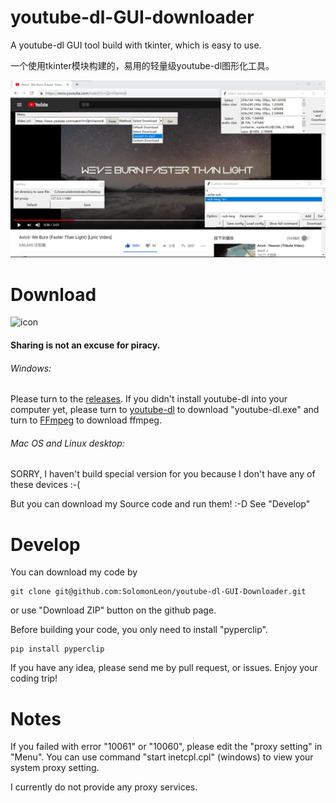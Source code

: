 # youtube-dl-GUI-downloader

A youtube-dl GUI tool build with tkinter, which is easy to use.

一个使用tkinter模块构建的，易用的轻量级youtube-dl图形化工具。

![Screenshot](screenshot.png)

# Download
![icon](icon.ico)
#### Sharing is not an excuse for piracy.

###### Windows:

Please turn to the [releases](https://github.com/SolomonLeon/youtube-dl-GUI-Downloader/releases).
If you didn't install youtube-dl into your computer yet, please turn to [youtube-dl](github.com/ytdl-org/youtube-dl/releases/latest) to download "youtube-dl.exe" and turn to [FFmpeg](https://ffmpeg.zeranoe.com/builds/) to download ffmpeg.

###### Mac OS and Linux desktop:

SORRY, I haven't build special version for you because I don't have any of these devices :-(

But you can download my Source code and run them! :-D See "Develop"

# Develop

You can download my code by

```shell
git clone git@github.com:SolomonLeon/youtube-dl-GUI-Downloader.git
```

or use "Download ZIP" button on the github page.

Before building your code, you only need to install "pyperclip".

```shell
pip install pyperclip
```

If you have any idea, please send me by pull request, or issues. Enjoy your coding trip!

# Notes
If you failed with error "10061" or "10060", please edit the "proxy setting" in "Menu".
You can use command "start inetcpl.cpl" (windows) to view your system proxy setting.

I currently do not provide any proxy services.
